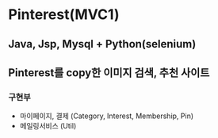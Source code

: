 # Pinterest(MVC1)
## Java, Jsp, Mysql + Python(selenium)

## Pinterest를 copy한 이미지 검색, 추천 사이트

### 구현부
- 마이페이지, 결제 (Category, Interest, Membership, Pin)
- 메일링서비스 (Util)
